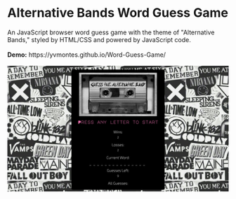 <h1>Alternative Bands Word Guess Game</h1>
An JavaScript browser word guess game with the theme of "Alternative Bands," styled by HTML/CSS and powered by JavaScript code.
<br /><br/>
<b>Demo:</b> https://yvmontes.github.io/Word-Guess-Game/ <br/><br/>

<img src="/assets/images/altbandscreen.png" width="850">
